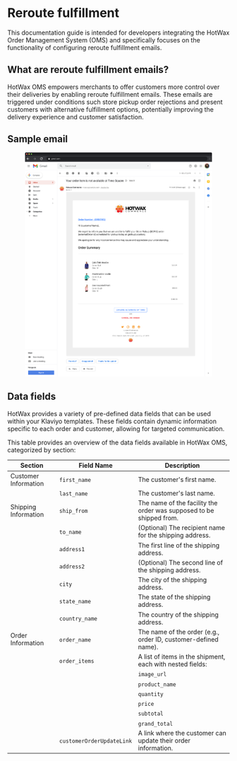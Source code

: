# Reroute fulfillment

This documentation guide is intended for developers integrating the HotWax Order Management System (OMS) and specifically focuses on the functionality of configuring reroute fulfillment emails.

## What are reroute fulfillment emails?

HotWax OMS empowers merchants to offer customers more control over their deliveries by enabling reroute fulfillment emails. These emails are triggered under conditions such store pickup order rejections and present customers with alternative fulfillment options, potentially improving the delivery experience and customer satisfaction.

## Sample email

<figure><img src=".gitbook/assets/Reroute Fulfillment Template.png" alt=""><figcaption></figcaption></figure>

## Data fields

HotWax provides a variety of pre-defined data fields that can be used within your Klaviyo templates. These fields contain dynamic information specific to each order and customer, allowing for targeted communication.

This table provides an overview of the data fields available in HotWax OMS, categorized by section:

| Section              | Field Name                | Description                                                         |
| -------------------- | ------------------------- | ------------------------------------------------------------------- |
| Customer Information | `first_name`              | The customer's first name.                                          |
|                      | `last_name`               | The customer's last name.                                           |
| Shipping Information | `ship_from`               | The name of the facility the order was supposed to be shipped from. |
|                      | `to_name`                 | (Optional) The recipient name for the shipping address.             |
|                      | `address1`                | The first line of the shipping address.                             |
|                      | `address2`                | (Optional) The second line of the shipping address.                 |
|                      | `city`                    | The city of the shipping address.                                   |
|                      | `state_name`              | The state of the shipping address.                                  |
|                      | `country_name`            | The country of the shipping address.                                |
| Order Information    | `order_name`              | The name of the order (e.g., order ID, customer-defined name).      |
|                      | `order_items`             | A list of items in the shipment, each with nested fields:           |
|                      |                           | `image_url`                                                         |
|                      |                           | `product_name`                                                      |
|                      |                           | `quantity`                                                          |
|                      |                           | `price`                                                             |
|                      |                           | `subtotal`                                                          |
|                      |                           | `grand_total`                                                       |
|                      | `customerOrderUpdateLink` | A link where the customer can update their order information.       |
